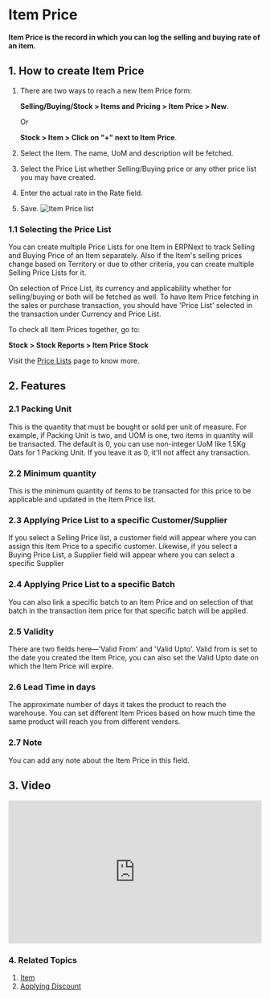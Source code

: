 <!-- add-breadcrumbs -->
# Item Price

**Item Price is the record in which you can log the selling and buying rate of an item.**

## 1. How to create Item Price
1. There are two ways to reach a new Item Price form:

    **Selling/Buying/Stock > Items and Pricing > Item Price > New**.

    Or

    **Stock > Item > Click on "+" next to Item Price**.
1. Select the Item. The name, UoM and description will be fetched.
1. Select the Price List whether Selling/Buying price or any other price list you may have created.
1. Enter the actual rate in the Rate field.
1. Save.
    <img class="screenshot" alt="Item Price list" src="{{docs_base_url}}/assets/img/stock/item-price-1.png">


### 1.1 Selecting the Price List

You can create multiple Price Lists for one Item in ERPNext to track Selling and Buying Price of an Item separately. Also if the Item's selling prices change based on Territory or due to other criteria, you can create multiple Selling Price Lists for it.

On selection of Price List, its currency and applicability whether for selling/buying or both will be fetched as well. To have Item Price fetching in the sales or purchase transaction, you should have 'Price List' selected in the transaction under Currency and Price List.

To check all Item Prices together, go to:

**Stock > Stock Reports > Item Price Stock**

Visit the [Price Lists](/docs/user/manual/en/stock/price-lists) page to know more.

## 2. Features

### 2.1 Packing Unit
This is the quantity that must be bought or sold per unit of measure. For example, if Packing Unit is two, and UOM is one, two items in quantity will be transacted. The default is 0, you can use non-integer UoM like 1.5Kg Oats for 1 Packing Unit. If you leave it as 0, it'll not affect any transaction.

### 2.2 Minimum quantity
This is the minimum quantity of items to be transacted for this price to be applicable and updated in the Item Price list.

### 2.3 Applying Price List to a specific Customer/Supplier
If you select a Selling Price list, a customer field will appear where you can assign this Item Price to a specific customer. Likewise, if you select a Buying Price List, a Supplier field will appear where you can select a specific Supplier

### 2.4 Applying Price List to a specific Batch
You can also link a specific batch to an Item Price and on selection of that batch in the transaction item price for that specific batch will be applied.

### 2.5 Validity
There are two fields here—'Valid From' and 'Valid Upto'. Valid from is set to the date you created the Item Price, you can also set the Valid Upto date on which the Item Price will expire.

### 2.6 Lead Time in days
The approximate number of days it takes the product to reach the warehouse. You can set different Item Prices based on how much time the same product will reach you from different vendors.

### 2.7 Note
You can add any note about the Item Price in this field.

## 3. Video

<div>
    <style>.embed-container { position: relative; padding-bottom: 56.25%; height: 0; overflow: hidden; max-width: 100%; } .embed-container iframe, .embed-container object, .embed-container embed { position: absolute; top: 0; left: 0; width: 100%; height: 100%; }</style>
    <div class='embed-container'>
        <iframe src='https://www.youtube.com/embed/FcOsV-e8ymE?start=193' frameborder='0' allowfullscreen>
        </iframe>
    </div>
</div>

### 4. Related Topics
1. [Item](/docs/user/manual/en/stock/item)
1. [Applying Discount](/docs/user/manual/en/selling/articles/applying-discount)